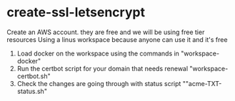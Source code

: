 # create-ssl-letsencrypt
Create an AWS account. they are free and we will be using free tier resources
Using a linus workspace because anyone can use it and it's free
1) Load docker on the workspace using the commands in "workspace-docker"
2) Run the certbot script for your domain that needs renewal "workspace-certbot.sh"
3) Check the changes are going through with status script ""acme-TXT-status.sh"
